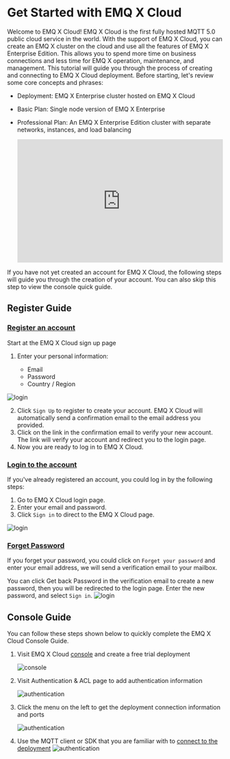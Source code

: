 # Get Started with EMQ X Cloud

Welcome to EMQ X Cloud! EMQ X Cloud is the first fully hosted MQTT 5.0 public cloud service in the world. With the support of EMQ X Cloud,
you can create an EMQ X cluster on the cloud and use all the features of EMQ X Enterprise Edition. This allows you to spend more time on business
connections and less time for EMQ X operation, maintenance, and management. This tutorial will guide you through the process of creating and connecting
to EMQ X Cloud deployment. Before starting, let's review some core concepts and phrases:

* Deployment: EMQ X Enterprise cluster hosted on EMQ X Cloud
* Basic Plan: Single node version of EMQ X Enterprise
* Professional Plan: An EMQ X Enterprise Edition cluster with separate networks, instances, and load balancing
  
  <div style="position: relative; padding: 30% 45%;">
  <iframe style="position: absolute; width: 100%; height: 100%; left: 0; top: 0;" src="https://www.youtube.com/embed/nOmIomoFn28" title="YouTube video player" frameborder="0" allow="accelerometer; autoplay; encrypted-media; gyroscope; picture-in-picture" allowfullscreen></iframe>
  </div>


If you have not yet created an account for EMQ X Cloud, the following steps will guide you through the creation of your account. You can also skip this step to view the console quick guide.

## Register Guide

### [Register an account](https://www.emqx.com/en/signup?continue=https://www.emqx.com/en/cloud)

Start at the EMQ X Cloud sign up page

1. Enter your personal information:
   
   * Email
   * Password
   * Country / Region

![login](./_assets/sign_up.png)

2. Click `Sign Up` to register to create your account.
   EMQ X Cloud will automatically send a confirmation email to the email address you provided.
3. Click on the link in the confirmation email to verify your new account. The link will verify your account
   and redirect you to the login page.
4. Now you are ready to log in to EMQ X Cloud.

### [Login to the account](https://www.emqx.com/en/signin?continue=https://www.emqx.com/en/cloud)

If you've already registered an account, you could log in by the following steps:

1. Go to EMQ X Cloud login page.
2. Enter your email and password.
3. Click `Sign in` to direct to the EMQ X Cloud page.

![login](./_assets/log_in.png)



### [Forget Password](https://www.emqx.com/en/forgot-password?continue=https://www.emqx.com/en/cloud)

If you forget your password, you could click on `Forget your password` and enter your email address, we will send a verification email to your mailbox.

You can click Get back Password in the verification email to create a new password, 
then you will be redirected to the login page. Enter the new password, and select `Sign in`.
![login](./_assets/forget_password.png)


## Console Guide

You can follow these steps shown below to quickly complete the EMQ X Cloud Console Guide.


1. Visit EMQ X Cloud [console](https://cloud-intl.emqx.com/console/) and create a free trial deployment
   
   ![console](./_assets/free_trial.png)


2. Visit Authentication & ACL page to add authentication information

   ![authentication](./_assets/auth.png)


3. Click the menu on the left to get the deployment connection information and ports

   ![authentication](./_assets/detail.png)
    

4. Use the MQTT client or SDK that you are familiar with to [connect to the deployment](../connect_to_deployments/introduction.md) 
   ![authentication](./_assets/mqttx_connect.png)
   
